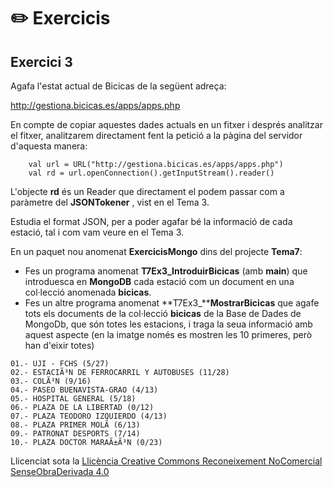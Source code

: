 # :pencil2: Exercicis

## Exercici 3

Agafa l'estat actual de Bicicas de la següent adreça:

<http://gestiona.bicicas.es/apps/apps.php>

En compte de copiar aquestes dades actuals en un fitxer i després analitzar el
fitxer, analitzarem directament fent la petició a la pàgina del servidor
d'aquesta manera:

    
    
        val url = URL("http://gestiona.bicicas.es/apps/apps.php")
        val rd = url.openConnection().getInputStream().reader()
    

L'objecte **rd** és un Reader que directament el podem passar com a paràmetre
del **JSONTokener** , vist en el Tema 3.

Estudia el format JSON, per a poder agafar bé la informació de cada estació,
tal i com vam veure en el Tema 3.

En un paquet nou anomenat **ExercicisMongo** dins del projecte **Tema7**:

  * Fes un programa anomenat **T7Ex3_IntroduirBicicas** (amb **main**) que introduesca en **MongoDB** cada estació com un document en una col·lecció anomenada **bicicas**.
  * Fes un altre programa anomenat **T7Ex3_****MostrarBicicas** que agafe tots els documents de la col·lecció **bicicas** de la Base de Dades de MongoDb, que són totes les estacions, i traga la seua informació amb aquest aspecte (en la imatge només es mostren les 10 primeres, però han d'eixir totes)
```
01.- UJI - FCHS (5/27)  
02.- ESTACIÃ³N DE FERROCARRIL Y AUTOBUSES (11/28)  
03.- COLÃ³N (9/16)  
04.- PASEO BUENAVISTA-GRAO (4/13)  
05.- HOSPITAL GENERAL (5/18)  
06.- PLAZA DE LA LIBERTAD (0/12)  
07.- PLAZA TEODORO IZQUIERDO (4/13)  
08.- PLAZA PRIMER MOLÃ­ (6/13)  
09.- PATRONAT DESPORTS (7/14)  
10.- PLAZA DOCTOR MARAÃ±Ã³N (0/23)
```
<!--
## Exercici 7.5 (voluntari)

Fes un programa **T7Ex5.kt** que per mig d'una interfície gràfica agafe els
documents de Bicicas de l'exercici anterior:

  * Que acomplisquen la condició configurada amb el l'operador de comparació seleccionat en el JList anomenat **comparacio** i el valor numèric introduït en el JTextField anomenat **quantitat**. Si aquest últim està en blanc, no ha d'haver cap criteri de selecció (s'han d'agafar tots els documents)
  * Que estiguen ordenats pel camp seleccionat en el JList **ordenació** i amb el criteri ascendent o descendent triat en el JList **ascDesc**

Pots intentar-lo amb els mètodes **find()** i **sort()** , o amb el mètode
**aggregate()**.

Aquest seria l'esquelet del programa:

    
    
    import com.mongodb.MongoClient
    import org.bson.Document
    import java.awt.*
    import javax.swing.*
    
    class ConsultaAvançadaBicicas : JFrame() {
    
        val comparacio = JList(arrayOf("<=","=",">="))
        val quantitat = JTextField(10)
        val ordenacio = JList(arrayOf("id","ocupados"))
        val ascDesc = JList(arrayOf("Ascendent","Descentent"))
    
        val llEstacions = JTextArea()
    
        val con = MongoClient("localhost" , 27017)
        val bd = con.getDatabase("test")
    
        init {
            defaultCloseOperation = JFrame.EXIT_ON_CLOSE
            setBounds(100, 100, 350, 350)
            setLayout(GridLayout(1,2))
    
            val panell1 = JPanel(GridLayout(2,1))
            val panell1_1 = JPanel()
            panell1_1.layout=BoxLayout(panell1_1,BoxLayout.Y_AXIS)
            panell1_1.add(JLabel("       Comparació dels llocs ocupats"))
            val panell1_1_1 = JPanel(FlowLayout())
            panell1_1.add(panell1_1_1)
    
            val panell1_2 = JPanel()
            panell1_2.layout=BoxLayout(panell1_2,BoxLayout.Y_AXIS)
            panell1_2.add(JLabel("              Ordenació"))
            val panell1_2_1 = JPanel(FlowLayout())
            panell1_2.add(panell1_2_1)
    
            add(panell1)
            panell1.add(panell1_1)
            panell1.add(panell1_2)
    
            val panell2 = JPanel(BorderLayout())
            add(panell2)
    
            comparacio.fixedCellWidth=100
            val renderer = comparacio.getCellRenderer() as DefaultListCellRenderer
            renderer.horizontalAlignment = JLabel.CENTER
            val scrollComp = JScrollPane(comparacio)
    
            panell1_1_1.add(scrollComp)
            comparacio.selectedIndex=0
            panell1_1_1.add(quantitat)
    
            ordenacio.fixedCellWidth=100
            val renderer1 = ordenacio.getCellRenderer() as DefaultListCellRenderer
            renderer1.horizontalAlignment = JLabel.CENTER
            val scrollOrd = JScrollPane(ordenacio)
            panell1_2_1.add(scrollOrd)
            ordenacio.selectedIndex=0
    
            ascDesc.fixedCellWidth=100
            val renderer2 = ascDesc.getCellRenderer() as DefaultListCellRenderer
            renderer2.horizontalAlignment = JLabel.CENTER
            val scrollAscDesc = JScrollPane(ascDesc)
            panell1_2_1.add(scrollAscDesc)
    
            llEstacions.setForeground(Color.blue)
            val scroll = JScrollPane(llEstacions)
            panell2.add(scroll)
    
            setSize(600, 400)
            setVisible(true)
    
            // Quan canvien comparacio, quantitat, ordenacio i/o ascDesc és quan bisquem
            comparacio.addListSelectionListener{ valorCanviat()}
            quantitat.addActionListener(){ valorCanviat()}
            ordenacio.addListSelectionListener{ valorCanviat()}
            ascDesc.addListSelectionListener{ valorCanviat()}
            ascDesc.selectedIndex=0
    
        }
    
        fun valorCanviat() {
            // Ací és on heu de posar el codi per a seleccionar de MongoDB les estacions que acompleixen la condició i amb l'ordenació indicada
            // Les heu de col·locar en el JTextArea llEstacions
            // Els components que heu de comprovar són:
            //   - comparació (el JList amb l'operacdor de comparació seleccionat)
            //   - quantitat (el JTextField amb la quantitat que s'ha de comparar amb l'operador)
            //   - ordenacio (el JList amb el camp pel qual s'ha d'ordenar)
            //   - ascDesc (El JList amb el criteri d'ordenacoó, ascendent o descendent)
            // Si no s'ha posat res en el JTextField quantitat, no ha d'haver condició de selecció, és a dir, s'han de seleccionar totes les estacions
    
        }
    }
    
    fun main(args: Array<String>) {
        EventQueue.invokeLater {
            ConsultaAvançadaBicicas().isVisible = true
        }
    }

I aquest seria un exemple d'execució, en el qual s'han triat els documents amb
2 o menys llocs ocupats, i ordenats pel número de llocs ocupats de forma
descendent

![](T8_Ex5_1.png)
-->

Llicenciat sota la  [Llicència Creative Commons Reconeixement NoComercial
SenseObraDerivada 4.0](http://creativecommons.org/licenses/by-nc-nd/4.0/)

